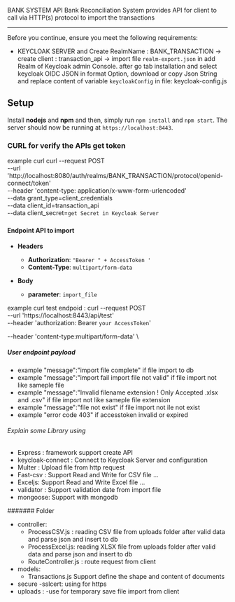 BANK SYSTEM API
Bank Reconciliation System provides API for client to call via HTTP(s) protocol to import the transactions
***
Before you continue, ensure you meet the following requirements:
 * KEYCLOAK SERVER  and Create RealmName : BANK_TRANSACTION -> create client : transaction_api
    -> import file `realm-export.json` in add Realm of Keycloak admin Console.
  after go tab installation and select keycloak OIDC JSON in format Option, download or copy Json String and replace content of variable `keycloakConfig` in file: keycloak-config.js

## Setup

Install **nodejs** and **npm** and then, simply run `npm install` and `npm start`. The server should now be running at 
`https://localhost:8443`.

### CURL for verify the APIs get token 
example curl
curl --request POST \
  --url 'http://localhost:8080/auth/realms/BANK_TRANSACTION/protocol/openid-connect/token' \
  --header 'content-type: application/x-www-form-urlencoded' \
  --data grant_type=client_credentials \
  --data client_id=transaction_api \
  --data client_secret=`get Secret in Keycloak Server`

### 

#### Endpoint API to import
* **Headers**
	* **Authorization**: `"Bearer " + AccessToken '`
	* **Content-Type**: `multipart/form-data`
  
* **Body**
	* **parameter**: `import_file`

example curl test endpoid :
  curl --request POST \
  --url 'https://localhost:8443/api/test' \
  --header 'authorization: Bearer `your AccessToken`'

  --header 'content-type:multipart/form-data' \

##### User endpoint payload
- example "message":"import file complete" if file import to db
- example "message":"import fail import file not valid" if file import not like sameple file
- example "message":"Invalid filename extension ! Only Accepted .xlsx and .csv" if file import not like sameple file extension
- example "message":"file not exist" if file import not ile not exist
- example "error code 403" if accesstoken invalid or expired
 
###### Explain some Library using
* Express :  framework support create API 
* keycloak-connect : Connect to Keycloak Server and configuration
* Multer : Upload file from http request
* Fast-csv : Support Read and Write  for CSV file ...
* Exceljs: Support Read and Write Excel file ...
* validator : Support validation date from import file
* mongoose: Support with mongodb

#######  Folder
* controller: 
  - ProcessCSV.js : reading CSV file from uploads folder after valid data and parse json and insert to db
  - ProcessExcel.js: reading XLSX file from uploads folder after  valid data and parse json and insert to db
  - RouteController.js : route request from client
* models:
  - Transactions.js Support define the shape and content of documents
* secure
  -sslcert: using for https
* uploads :
  -use for temporary save file import from client

